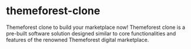 # themeforest-clone
Themeforest clone to build your marketplace now! Themeforest clone is a pre-built software solution designed similar to core functionalities and features of the renowned Themeforest digital marketplace.
